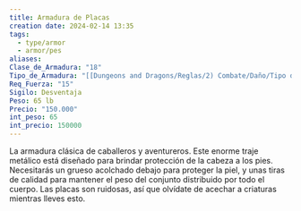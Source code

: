 ```yaml
---
title: Armadura de Placas
creation date: 2024-02-14 13:35
tags:
  - type/armor
  - armor/pes
aliases: 
Clase_de_Armadura: "18"
Tipo_de_Armadura: "[[Dungeons and Dragons/Reglas/2) Combate/Daño/Tipo de Armadura/Pesada|Pesada]]"
Req_Fuerza: "15"
Sigilo: Desventaja
Peso: 65 lb
Precio: "150.000"
int_peso: 65
int_precio: 150000
---
```


La armadura clásica de caballeros y aventureros. Este enorme traje metálico está diseñado para brindar protección de la cabeza a los pies. Necesitarás un grueso acolchado debajo para proteger la piel, y unas tiras de calidad para mantener el peso del conjunto distribuido por todo el cuerpo. Las placas son ruidosas, así que olvídate de acechar a criaturas mientras lleves esto.